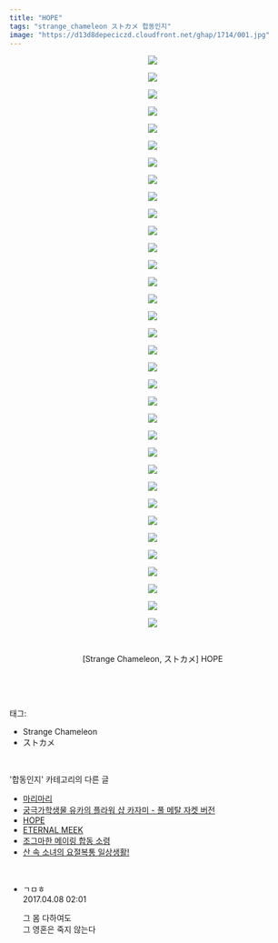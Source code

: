 ```yaml
---
title: "HOPE"
tags: "strange_chameleon ストカメ 합동인지"
image: "https://d13d8depeciczd.cloudfront.net/ghap/1714/001.jpg"
---
```

<div class="article">
<p style="text-align: center; clear: none; float: none;"><img src="{{ site.imgserver12 }}/ghap/1714/001.jpg"/></p>
<p style="text-align: center; clear: none; float: none;"><img src="{{ site.imgserver12 }}/ghap/1714/002.jpg"/></p>
<p style="text-align: center; clear: none; float: none;"><img src="{{ site.imgserver12 }}/ghap/1714/003.jpg"/></p>
<p style="text-align: center; clear: none; float: none;"><img src="{{ site.imgserver12 }}/ghap/1714/004.jpg"/></p>
<p style="text-align: center; clear: none; float: none;"><img src="{{ site.imgserver12 }}/ghap/1714/005.jpg"/></p>
<p style="text-align: center; clear: none; float: none;"><img src="{{ site.imgserver12 }}/ghap/1714/006.jpg"/></p>
<p style="text-align: center; clear: none; float: none;"><img src="{{ site.imgserver12 }}/ghap/1714/007.jpg"/></p>
<p style="text-align: center; clear: none; float: none;"><img src="{{ site.imgserver12 }}/ghap/1714/008.jpg"/></p>
<p style="text-align: center; clear: none; float: none;"><img src="{{ site.imgserver12 }}/ghap/1714/009.jpg"/></p>
<p style="text-align: center; clear: none; float: none;"><img src="{{ site.imgserver12 }}/ghap/1714/010.jpg"/></p>
<p style="text-align: center; clear: none; float: none;"><img src="{{ site.imgserver12 }}/ghap/1714/011.jpg"/></p>
<p style="text-align: center; clear: none; float: none;"><img src="{{ site.imgserver12 }}/ghap/1714/012.jpg"/></p>
<p style="text-align: center; clear: none; float: none;"><img src="{{ site.imgserver12 }}/ghap/1714/013.jpg"/></p>
<p style="text-align: center; clear: none; float: none;"><img src="{{ site.imgserver12 }}/ghap/1714/014.jpg"/></p>
<p style="text-align: center; clear: none; float: none;"><img src="{{ site.imgserver12 }}/ghap/1714/015.jpg"/></p>
<p style="text-align: center; clear: none; float: none;"><img src="{{ site.imgserver12 }}/ghap/1714/016.jpg"/></p>
<p style="text-align: center; clear: none; float: none;"><img src="{{ site.imgserver12 }}/ghap/1714/017.jpg"/></p>
<p style="text-align: center; clear: none; float: none;"><img src="{{ site.imgserver12 }}/ghap/1714/018.jpg"/></p>
<p style="text-align: center; clear: none; float: none;"><img src="{{ site.imgserver12 }}/ghap/1714/019.jpg"/></p>
<p style="text-align: center; clear: none; float: none;"><img src="{{ site.imgserver12 }}/ghap/1714/020.jpg"/></p>
<p style="text-align: center; clear: none; float: none;"><img src="{{ site.imgserver12 }}/ghap/1714/021.jpg"/></p>
<p style="text-align: center; clear: none; float: none;"><img src="{{ site.imgserver12 }}/ghap/1714/022.jpg"/></p>
<p style="text-align: center; clear: none; float: none;"><img src="{{ site.imgserver12 }}/ghap/1714/023.jpg"/></p>
<p style="text-align: center; clear: none; float: none;"><img src="{{ site.imgserver12 }}/ghap/1714/024.jpg"/></p>
<p style="text-align: center; clear: none; float: none;"><img src="{{ site.imgserver12 }}/ghap/1714/025.jpg"/></p>
<p style="text-align: center; clear: none; float: none;"><img src="{{ site.imgserver12 }}/ghap/1714/026.jpg"/></p>
<p style="text-align: center; clear: none; float: none;"><img src="{{ site.imgserver12 }}/ghap/1714/027.jpg"/></p>
<p style="text-align: center; clear: none; float: none;"><img src="{{ site.imgserver12 }}/ghap/1714/028.jpg"/></p>
<p style="text-align: center; clear: none; float: none;"><img src="{{ site.imgserver12 }}/ghap/1714/029.jpg"/></p>
<p style="text-align: center; clear: none; float: none;"><img src="{{ site.imgserver12 }}/ghap/1714/030.jpg"/></p>
<p style="text-align: center; clear: none; float: none;"><img src="{{ site.imgserver12 }}/ghap/1714/031.jpg"/></p>
<p style="text-align: center; clear: none; float: none;"><img src="{{ site.imgserver12 }}/ghap/1714/032.jpg"/></p>
<p style="text-align: center; clear: none; float: none;"><img src="{{ site.imgserver12 }}/ghap/1714/033.jpg"/></p>
<p style="text-align: center; clear: none; float: none;"><img src="{{ site.imgserver12 }}/ghap/1714/034.jpg"/></p>
<p style="text-align: center; clear: none; float: none;"><br/></p>
<p style="text-align: center; clear: none; float: none;">[Strange Chameleon, ストカメ] HOPE</p>
<p><br/></p>
</div><br/>
<div class="tagTrail">
<p>태그: </p>
<ul>
<li>Strange Chameleon</li>
<li>ストカメ</li>
</ul>
</div><br/>
<div class="another">
<p>'합동인지' 카테고리의 다른 글</p>
<ul>
<li><a href="/ghap_1743">마리마리</a></li>
<li><a href="/ghap_1733">궁극가학생물 유카의 플라워 샵 카자미 - 풀 메탈 자켓 버전</a></li>
<li><a href="/ghap_1714">HOPE</a></li>
<li><a href="/ghap_1711">ETERNAL MEEK</a></li>
<li><a href="/ghap_1702">조그마한 메이링 합동 소령</a></li>
<li><a href="/ghap_1649">산 속 소녀의 요절복통 일상생활!</a></li>
</ul>
</div><br/>
<div class="cb_module cb_fluid">
<div class="cb_wrt cb_profile">
<div class="comment">
<ul>
<li class="cb_thumb_off" id="comment14960143">
<div class="cb_comment_area">
<div class="cb_info_area">
<div class="cb_section">
<span class="cb_nick_name">ㄱㅁㅎ</span>
</div>
<div class="cb_section">
<span class="cb_date">2017.04.08 02:01 </span>
</div>
</div>
<div class="cb_dsc_comment">
<p class="cb_dsc">
											그 몸 다하여도<br/>
그 영혼은 죽지 않는다
										</p>
</div>
</div></li>
</ul>
</div>
</div><!-- commentList close -->
</div><br/>
